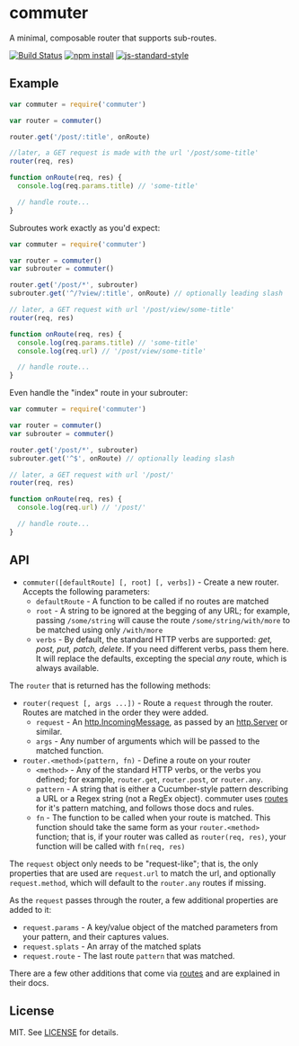 # commuter

A minimal, composable router that supports sub-routes.

[![Build Status](http://img.shields.io/travis/fardog/commuter/master.svg?style=flat-square)](https://travis-ci.org/fardog/commuter)
[![npm install](http://img.shields.io/npm/dm/commuter.svg?style=flat-square)](https://www.npmjs.org/package/commuter)
[![js-standard-style](https://img.shields.io/badge/code%20style-standard-brightgreen.svg?style=flat-square)](https://github.com/feross/standard)

## Example

```javascript
var commuter = require('commuter')

var router = commuter()

router.get('/post/:title', onRoute)

//later, a GET request is made with the url '/post/some-title'
router(req, res)

function onRoute(req, res) {
  console.log(req.params.title) // 'some-title'

  // handle route...
}
```

Subroutes work exactly as you'd expect:

```javascript
var commuter = require('commuter')

var router = commuter()
var subrouter = commuter()

router.get('/post/*', subrouter)
subrouter.get('^/?view/:title', onRoute) // optionally leading slash

// later, a GET request with url '/post/view/some-title'
router(req, res)

function onRoute(req, res) {
  console.log(req.params.title) // 'some-title' 
  console.log(req.url) // '/post/view/some-title'

  // handle route...
}
```

Even handle the "index" route in your subrouter:

```javascript
var commuter = require('commuter')

var router = commuter()
var subrouter = commuter()

router.get('/post/*', subrouter)
subrouter.get('^$', onRoute) // optionally leading slash

// later, a GET request with url '/post/'
router(req, res)

function onRoute(req, res) {
  console.log(req.url) // '/post/'

  // handle route...
}
```

## API

- `commuter([defaultRoute] [, root] [, verbs])` - Create a new router. Accepts
  the following parameters:
    - `defaultRoute` - A function to be called if no routes are matched
    - `root` - A string to be ignored at the begging of any URL; for example,
      passing `/some/string` will cause the route `/some/string/with/more` to
      be matched using only `/with/more`
    - `verbs` - By default, the standard HTTP verbs are supported: _get, post,
      put, patch, delete_. If you need different verbs, pass them here. It will
      replace the defaults, excepting the special _any_ route, which is always
      available.

The `router` that is returned has the following methods:

- `router(request [, args ...])` - Route a `request` through the router. Routes
  are matched in the order they were added.
    - `request` - An [http.IncomingMessage][request], as passed by an
      [http.Server][server] or similar.
    - `args` - Any number of arguments which will be passed to the matched
      function.
- `router.<method>(pattern, fn)` - Define a route on your router
  - `<method>` - Any of the standard HTTP verbs, or the verbs you defined; for
    example, `router.get`, `router.post`, or `router.any`.
  - `pattern` - A string that is either a Cucumber-style pattern describing a
    URL or a Regex string (not a RegEx object). commuter uses [routes][routes]
    for it's pattern matching, and follows those docs and rules.
  - `fn` - The function to be called when your route is matched. This function
    should take the same form as your `router.<method>` function; that is, if
    your router was called as `router(req, res)`, your function will be called
    with `fn(req, res)`

The `request` object only needs to be "request-like"; that is, the only
properties that are used are `request.url` to match the url, and optionally
`request.method`, which will default to the `router.any` routes if missing.

As the `request` passes through the router, a few additional properties are
added to it:

- `request.params` - A key/value object of the matched parameters from your
  pattern, and their captures values.
- `request.splats` - An array of the matched splats
- `request.route` - The last route `pattern` that was matched.

There are a few other additions that come via [routes][routes] and are
explained in their docs.

## License

MIT. See [LICENSE](./LICENSE) for details.

[request]: http://nodejs.org/api/http.html#http_http_incomingmessage
[server]: http://nodejs.org/api/http.html#http_class_http_server
[routes]: https://www.npmjs.com/package/routes
